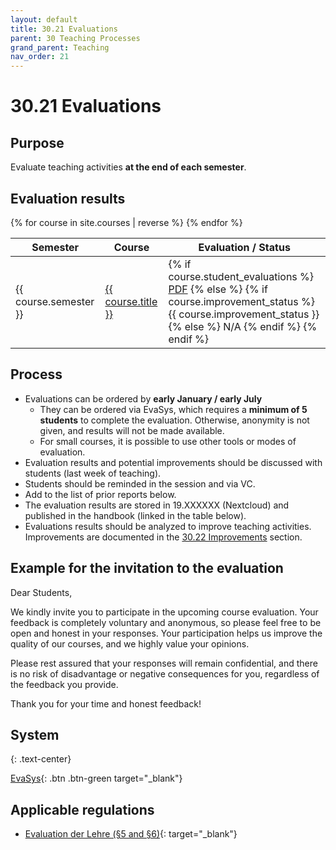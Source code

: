 ```yaml
---
layout: default
title: 30.21 Evaluations
parent: 30 Teaching Processes
grand_parent: Teaching
nav_order: 21
---
```


# 30.21 Evaluations

## Purpose

Evaluate teaching activities **at the end of each semester**.

## Evaluation results

<table>
  <thead>
    <tr>
      <th>Semester</th>
      <th>Course</th>
      <th>Evaluation / Status</th>
    </tr>
  </thead>
  <tbody>
    {% for course in site.courses | reverse %}
    <tr>
      <td>{{ course.semester }}</td>
      <td><a href="{{ site.baseurl }}{{ course.url }}">{{ course.title }}</a></td>
      <td>
        {% if course.student_evaluations %}
          <a href="{{ site.baseurl }}/assets/evaluations/{{ course.student_evaluations }}">PDF</a>
        {% else %}
          {% if course.improvement_status %}
            {{ course.improvement_status }}
          {% else %}
            N/A
          {% endif %}
        {% endif %}
      </td>
    </tr>
    {% endfor %}
  </tbody>
</table>


## Process

- Evaluations can be ordered by **early January / early July**
  - They can be ordered via EvaSys, which requires a **minimum of 5 students** to complete the evaluation. Otherwise, anonymity is not given, and results will not be made available.
  - For small courses, it is possible to use other tools or modes of evaluation.
- Evaluation results and potential improvements should be discussed with students (last week of teaching).
- Students should be reminded in the session and via VC.
- Add to the list of prior reports below.
- The evaluation results are stored in 19.XXXXXX (Nextcloud) and published in the handbook (linked in the table below).
- Evaluations results should be analyzed to improve teaching activities. Improvements are documented in the [30.22 Improvements](30.22.improvements.html) section.

## Example for the invitation to the evaluation

Dear Students,

We kindly invite you to participate in the upcoming course evaluation. Your feedback is completely voluntary and anonymous, so please feel free to be open and honest in your responses. Your participation helps us improve the quality of our courses, and we highly value your opinions.

Please rest assured that your responses will remain confidential, and there is no risk of disadvantage or negative consequences for you, regardless of the feedback you provide.

Thank you for your time and honest feedback!


## System

{: .text-center}

[EvaSys](https://www.uni-bamberg.de/its/lehrevaluation/){: .btn .btn-green target="_blank"}

## Applicable regulations

- [Evaluation der Lehre (§5 and §6)](https://www.uni-bamberg.de/fileadmin/www.abt-studium/Rechtsvorschriften/1Organisation/Evaluation%20Lehre%20Studium/180305-O-Sicherung-Qualitaet-Lehre-Studium.pdf){: target="_blank"}
